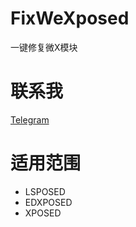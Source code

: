 # FixWeXposed
一键修复微X模块

# 联系我
[Telegram](https://t.me/chat0515)

# 适用范围
 - LSPOSED
 - EDXPOSED
 - XPOSED
